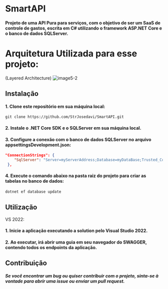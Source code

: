 # SmartAPI
#### Projeto de uma API Pura para serviços, com o objetivo de ser um SaaS de controle de gastos, escrita em C# utilizando o framework ASP.NET Core e o banco de dados SQLServer.

# Arquitetura Utilizada para esse projeto:
(Layered Architecture)
![image5-2](https://github.com/StrJosedavi/SmartAPI/assets/97465437/0cd1185d-fa74-4afc-8a5e-e13fc3c52e0c)


## Instalação
#### 1. Clone este repositório em sua máquina local:

```gitbash
git clone https://github.com/StrJosedavi/SmartAPI.git
```

#### 2. Instale o .NET Core SDK e o SQLServer em sua máquina local.

#### 3. Configure a conexão com o banco de dados SQLServer no arquivo appsettingsDevelopment.json:

```json
"ConnectionStrings": {
    "SqlServer": "Server=myServerAddress;Database=myDataBase;Trusted_Connection=True;TrustServerCertificate=True;"
 },
 ```
 
#### 4. Execute o comando abaixo na pasta raiz do projeto para criar as tabelas no banco de dados:

```powershell
dotnet ef database update
```

## Utilização

VS 2022:
#### 1. Inicie a aplicação executando a solution pelo Visual Studio 2022.

#### 2. Ao executar, irá abrir uma guia em seu navegador do SWAGGER, contendo todos os endpoints da aplicação.

## Contribuição
##### Se você encontrar um bug ou quiser contribuir com o projeto, sinta-se à vontade para abrir uma issue ou enviar um pull request.
